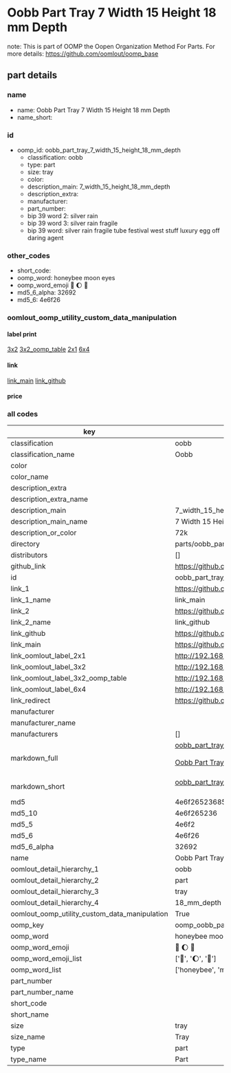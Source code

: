 # Oobb Part Tray 7 Width 15 Height 18 mm Depth  

note: This is part of OOMP the Oopen Organization Method For Parts. For more details: https://github.com/oomlout/oomp_base

##  part details
  







### name
* name: Oobb Part Tray 7 Width 15 Height 18 mm Depth
* name_short: 
### id
* oomp_id: oobb_part_tray_7_width_15_height_18_mm_depth
  * classification: oobb
  * type: part
  * size: tray
  * color: 
  * description_main: 7_width_15_height_18_mm_depth
  * description_extra: 
  * manufacturer: 
  * part_number: 
  * bip 39 word 2: silver rain
  * bip 39 word 3: silver rain fragile
  * bip 39 word: silver rain fragile tube festival west stuff luxury egg off daring agent

### other_codes
* short_code: 
* oomp_word: honeybee moon eyes
* oomp_word_emoji :honeybee: :moon: :eyes:
* md5_6_alpha: 32692
* md5_6: 4e6f26






### oomlout_oomp_utility_custom_data_manipulation
#### label print
[3x2](http://192.168.1.245:1112/?label=oomp%2032692)
[3x2_oomp_table](http://192.168.1.108:1112/?label=oomp%2032692)
[2x1](http://192.168.1.242:1112/?label=oomp%2032692)
[6x4](http://192.168.1.55:1112/?label=oomp%2032692)    

#### link

[link_main](https://github.com/oomlout/oomlout_oomp_version_1_messy/tree/main/parts/oobb_part_tray_7_width_15_height_18_mm_depth) [link_github](https://github.com/oomlout/oomlout_oomp_version_1_messy/tree/main/parts/oobb_part_tray_7_width_15_height_18_mm_depth)                             

#### price







### all codes 
| key | value |  
| --- | --- |  
| classification | oobb |  
| classification_name | Oobb |  
| color |  |  
| color_name |  |  
| description_extra |  |  
| description_extra_name |  |  
| description_main | 7_width_15_height_18_mm_depth |  
| description_main_name | 7 Width 15 Height 18 mm Depth |  
| description_or_color | 72k |  
| directory | parts/oobb_part_tray_7_width_15_height_18_mm_depth |  
| distributors | [] |  
| github_link | https://github.com/oomlout/oomlout_oomp_part_src/tree/main/parts/oobb_part_tray_7_width_15_height_18_mm_depth |  
| id | oobb_part_tray_7_width_15_height_18_mm_depth |  
| link_1 | https://github.com/oomlout/oomlout_oomp_version_1_messy/tree/main/parts/oobb_part_tray_7_width_15_height_18_mm_depth |  
| link_1_name | link_main |  
| link_2 | https://github.com/oomlout/oomlout_oomp_version_1_messy/tree/main/parts/oobb_part_tray_7_width_15_height_18_mm_depth |  
| link_2_name | link_github |  
| link_github | https://github.com/oomlout/oomlout_oomp_version_1_messy/tree/main/parts/oobb_part_tray_7_width_15_height_18_mm_depth |  
| link_main | https://github.com/oomlout/oomlout_oomp_version_1_messy/tree/main/parts/oobb_part_tray_7_width_15_height_18_mm_depth |  
| link_oomlout_label_2x1 | http://192.168.1.242:1112/?label=oomp%2032692 |  
| link_oomlout_label_3x2 | http://192.168.1.245:1112/?label=oomp%2032692 |  
| link_oomlout_label_3x2_oomp_table | http://192.168.1.108:1112/?label=oomp%2032692 |  
| link_oomlout_label_6x4 | http://192.168.1.55:1112/?label=oomp%2032692 |  
| link_redirect | https://github.com/oomlout/oomlout_oomp_version_1_messy/tree/main/parts/oobb_part_tray_7_width_15_height_18_mm_depth |  
| manufacturer |  |  
| manufacturer_name |  |  
| manufacturers | [] |  
| markdown_full | [oobb_part_tray_7_width_15_height_18_mm_depth](none)<br>[](none)<br>[Oobb Part Tray 7 Width 15 Height 18 Mm Depth](none)<br><br> |  
| markdown_short | [oobb_part_tray_7_width_15_height_18_mm_depth](none)<br><br> |  
| md5 | 4e6f265236855af3e5aa9ea0b8ec4646 |  
| md5_10 | 4e6f265236 |  
| md5_5 | 4e6f2 |  
| md5_6 | 4e6f26 |  
| md5_6_alpha | 32692 |  
| name | Oobb Part Tray 7 Width 15 Height 18 mm Depth |  
| oomlout_detail_hierarchy_1 | oobb |  
| oomlout_detail_hierarchy_2 | part |  
| oomlout_detail_hierarchy_3 | tray |  
| oomlout_detail_hierarchy_4 | 18_mm_depth |  
| oomlout_oomp_utility_custom_data_manipulation | True |  
| oomp_key | oomp_oobb_part_tray_7_width_15_height_18_mm_depth |  
| oomp_word | honeybee moon eyes |  
| oomp_word_emoji | :honeybee: :moon: :eyes: |  
| oomp_word_emoji_list | [':honeybee:', ':moon:', ':eyes:'] |  
| oomp_word_list | ['honeybee', 'moon', 'eyes'] |  
| part_number |  |  
| part_number_name |  |  
| short_code |  |  
| short_name |  |  
| size | tray |  
| size_name | Tray |  
| type | part |  
| type_name | Part |  
